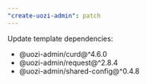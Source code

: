 ```yaml
---
"create-uozi-admin": patch
---
```


Update template dependencies:
- @uozi-admin/curd@^4.6.0
- @uozi-admin/request@^2.8.4
- @uozi-admin/shared-config@^0.4.8

